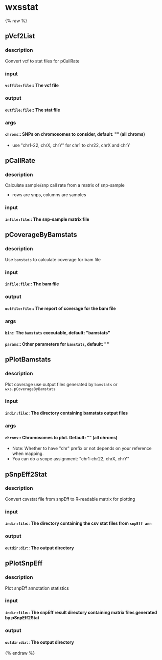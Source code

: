 # wxsstat
<!-- toc -->
{% raw %}

## pVcf2List

### description
Convert vcf to stat files for pCallRate

### input
#### `vcffile:file`:: The vcf file  

### output
#### `outfile:file`:: The stat file  

### args
#### `chroms`:: SNPs on chromosomes to consider, default: "" (all chroms)  
- use "chr1-22, chrX, chrY" for chr1 to chr22, chrX and chrY

## pCallRate

### description
Calculate sample/snp call rate from a matrix of snp-sample
- rows are snps, columns are samples

### input
#### `infile:file`::    The snp-sample matrix file  

## pCoverageByBamstats

### description
Use `bamstats` to calculate coverage for bam file

### input
#### `infile:file`::  The bam file  

### output
#### `outfile:file`::    The report of coverage for the bam file  

### args
#### `bin`:: The `bamstats` executable, default: "bamstats"  
#### `params`:: Other parameters for `bamstats`, default: ""  

## pPlotBamstats

### description
Plot coverage use output files generated by `bamstats` or `wxs.pCoverageByBamstats`

### input
#### `indir:file`:: The directory containing bamstats output files  

### args
#### `chroms`:: Chromosomes to plot. Default: "" (all chroms)  
- Note: Whether to have "chr" prefix or not depends on your reference when mapping.
- You can do a scope assignment: "chr1-chr22, chrX, chrY"

## pSnpEff2Stat

### description
Convert csvstat file from snpEff to R-readable matrix for plotting

### input
#### `indir:file`:: The directory containing the csv stat files from `snpEff ann`  

### output
#### `outdir:dir`:: The output directory  

## pPlotSnpEff

### description
Plot snpEff annotation statistics

### input
#### `indir:file`:: The snpEff result directory containing matrix files generated by pSnpEff2Stat  

### output
#### `outdir:dir`:: The output directory  
{% endraw %}
